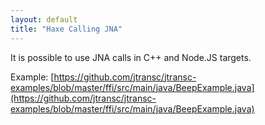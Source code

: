 ```yaml
---
layout: default
title: "Haxe Calling JNA"
---
```


It is possible to use JNA calls in C++ and Node.JS targets.

Example: [https://github.com/jtransc/jtransc-examples/blob/master/ffi/src/main/java/BeepExample.java](https://github.com/jtransc/jtransc-examples/blob/master/ffi/src/main/java/BeepExample.java)
